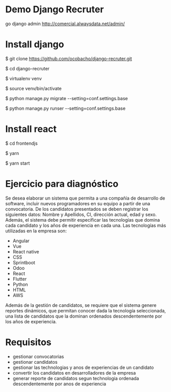 # Demo Django Recruter

go django admin http://comercial.alwaysdata.net/admin/

# Install django

$ git clone https://github.com/ocobacho/django-recruter.git

$ cd django-recruter

$ virtualenv venv

$ source venv/bin/activate

$ python manage.py migrate --setting=conf.settings.base

$ python manage.py runser --setting=conf.settings.base

# Install react

$ cd frontendjs

$ yarn 

$ yarn start


# Ejercicio para diagnóstico

Se desea elaborar un sistema que permita a una compañía de desarrollo de software, incluir nuevos programadores en su equipo a partir de una convocatoria. De los candidatos presentados se deben registrar los siguientes datos: Nombre y Apellidos, CI, dirección actual, edad y sexo. Además, el sistema debe permitir especificar las tecnologías que domina cada candidato y los años de experiencia en cada una. Las tecnologías más utilizadas en la empresa son: 

- Angular
- Vue
- React native
- CSS
- Sprintboot
- Odoo
- React
- Flutter
- Python
- HTML
- AWS

Además de la gestión de candidatos, se requiere que el sistema genere reportes dinámicos, que permitan conocer dada la tecnología seleccionada, una lista de candidatos que la dominan ordenados descendentemente por los años de experiencia.
# Requisitos
- gestionar convocatorias
- gestionar candidatos
- gestionar las technologias y anos de experiencias de un candidato
- convertir los candidatos en desarrolladores de la empresa
- generar reporte de candidatos segun technologia ordenada descendentemente por anos de experiencia
